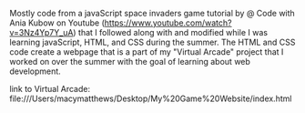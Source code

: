 Mostly code from a javaScript space invaders game tutorial by @ Code with Ania Kubow on Youtube (https://www.youtube.com/watch?v=3Nz4Yp7Y_uA) that I followed along with and modified while I was learning javaScript, HTML, and CSS during the summer. The HTML and CSS code create a webpage that is a part of my "Virtual Arcade" project that I worked on over the summer with the goal of learning about web development.

link to Virtual Arcade: file:///Users/macymatthews/Desktop/My%20Game%20Website/index.html
